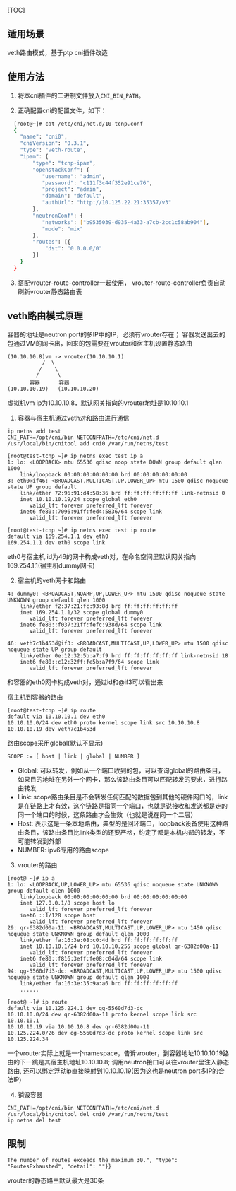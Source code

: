 [TOC]

## 适用场景

veth路由模式，基于ptp cni插件改造

## 使用方法

1. 将本cni插件的二进制文件放入`CNI_BIN_PATH`。

2. 正确配置cni的配置文件，如下：

  ```bash
    [root@~]# cat /etc/cni/net.d/10-tcnp.conf 
    {
      "name": "cni0",
      "cniVersion": "0.3.1",
      "type": "veth-route",
      "ipam": {
          "type": "tcnp-ipam",
          "openstackConf": {
             "username": "admin",
             "password": "c111f3c44f352e91ce76",
             "project": "admin",
             "domain": "default",
             "authUrl": "http://10.125.22.21:35357/v3"
          },
          "neutronConf": {
             "networks": ["b9535039-d935-4a33-a7cb-2cc1c58ab904"],
             "mode": "mix"
          },
          "routes": [{
              "dst": "0.0.0.0/0"
          }]
      }
    }
  ```

3. 搭配vrouter-route-controller一起使用， vrouter-route-controller负责自动刷新vrouter静态路由表
  
## veth路由模式原理

容器的地址是neutron port的多IP中的IP，必须有vrouter存在；
容器发送出去的包通过VM的网卡出，回来的包需要在vrouter和宿主机设置静态路由

```
(10.10.10.8)vm -> vrouter(10.10.10.1)
           /  \
          /    \
         /      \
       容器      容器
(10.10.10.19)   (10.10.10.20) 
```
虚拟机vm ip为10.10.10.8，默认网关指向的vrouter地址是10.10.10.1

1. 容器与宿主机通过veth对和路由进行通信
```
ip netns add test
CNI_PATH=/opt/cni/bin NETCONFPATH=/etc/cni/net.d /usr/local/bin/cnitool add cni0 /var/run/netns/test

[root@test-tcnp ~]# ip netns exec test ip a
1: lo: <LOOPBACK> mtu 65536 qdisc noop state DOWN group default qlen 1000
    link/loopback 00:00:00:00:00:00 brd 00:00:00:00:00:00
3: eth0@if46: <BROADCAST,MULTICAST,UP,LOWER_UP> mtu 1500 qdisc noqueue state UP group default 
    link/ether 72:96:91:d4:58:36 brd ff:ff:ff:ff:ff:ff link-netnsid 0
    inet 10.10.10.19/24 scope global eth0
       valid_lft forever preferred_lft forever
    inet6 fe80::7096:91ff:fed4:5836/64 scope link 
       valid_lft forever preferred_lft forever

[root@test-tcnp ~]# ip netns exec test ip route
default via 169.254.1.1 dev eth0 
169.254.1.1 dev eth0 scope link 
```
eth0与宿主机 id为46的网卡构成veth对，在命名空间里默认网关指向169.254.1.1(宿主机dummy网卡)

2. 宿主机的veth网卡和路由
```
4: dummy0: <BROADCAST,NOARP,UP,LOWER_UP> mtu 1500 qdisc noqueue state UNKNOWN group default qlen 1000
    link/ether f2:37:21:fc:93:8d brd ff:ff:ff:ff:ff:ff
    inet 169.254.1.1/32 scope global dummy0
       valid_lft forever preferred_lft forever
    inet6 fe80::f037:21ff:fefc:938d/64 scope link 
       valid_lft forever preferred_lft forever

46: veth7c1b453d@if3: <BROADCAST,MULTICAST,UP,LOWER_UP> mtu 1500 qdisc noqueue state UP group default 
    link/ether 0e:12:32:5b:a7:f9 brd ff:ff:ff:ff:ff:ff link-netnsid 18
    inet6 fe80::c12:32ff:fe5b:a7f9/64 scope link 
       valid_lft forever preferred_lft forever
```
和容器的eth0网卡构成veth对，通过id和@if3可以看出来

宿主机到容器的路由
```
[root@test-tcnp ~]# ip route
default via 10.10.10.1 dev eth0 
10.10.10.0/24 dev eth0 proto kernel scope link src 10.10.10.8 
10.10.10.19 dev veth7c1b453d
```
路由scope采用global(默认不显示)

```
SCOPE := [ host | link | global | NUMBER ]
```
- Global: 可以转发，例如从一个端口收到的包，可以查询global的路由条目，如果目的地址在另外一个网卡，那么该路由条目可以匹配转发的要求，进行路由转发
- Link: scope路由条目是不会转发任何匹配的数据包到其他的硬件网口的，link是在链路上才有效，这个链路是指同一个端口，也就是说接收和发送都是走的同一个端口的时候，这条路由才会生效（也就是说在同一个二层）
- Host: 表示这是一条本地路由，典型的是回环端口，loopback设备使用这种路由条目，该路由条目比link类型的还要严格，约定了都是本机内部的转发，不可能转发到外部
- NUMBER: ipv6专用的路由scope


3. vrouter的路由
```
[root@ ~]# ip a
1: lo: <LOOPBACK,UP,LOWER_UP> mtu 65536 qdisc noqueue state UNKNOWN group default qlen 1000
    link/loopback 00:00:00:00:00:00 brd 00:00:00:00:00:00
    inet 127.0.0.1/8 scope host lo
       valid_lft forever preferred_lft forever
    inet6 ::1/128 scope host 
       valid_lft forever preferred_lft forever
29: qr-6382d00a-11: <BROADCAST,MULTICAST,UP,LOWER_UP> mtu 1450 qdisc noqueue state UNKNOWN group default qlen 1000
    link/ether fa:16:3e:08:c0:4d brd ff:ff:ff:ff:ff:ff
    inet 10.10.10.1/24 brd 10.10.10.255 scope global qr-6382d00a-11
       valid_lft forever preferred_lft forever
    inet6 fe80::f816:3eff:fe08:c04d/64 scope link 
       valid_lft forever preferred_lft forever
94: qg-5560d7d3-dc: <BROADCAST,MULTICAST,UP,LOWER_UP> mtu 1500 qdisc noqueue state UNKNOWN group default qlen 1000
    link/ether fa:16:3e:35:9a:a6 brd ff:ff:ff:ff:ff:ff
    ......

[root@ ~]# ip route
default via 10.125.224.1 dev qg-5560d7d3-dc 
10.10.10.0/24 dev qr-6382d00a-11 proto kernel scope link src 10.10.10.1 
10.10.10.19 via 10.10.10.8 dev qr-6382d00a-11 
10.125.224.0/26 dev qg-5560d7d3-dc proto kernel scope link src 10.125.224.34 
```
一个vrouter实际上就是一个namespace，告诉vrouter，到容器地址10.10.10.19路由的下一跳是其宿主机地址10.10.10.8; 调用neutron接口可以往vrouter里注入静态路由,
还可以绑定浮动ip直接映射到10.10.10.19(因为这也是neutron port多IP的合法IP)

4. 销毁容器
```
CNI_PATH=/opt/cni/bin NETCONFPATH=/etc/cni/net.d /usr/local/bin/cnitool del cni0 /var/run/netns/test
ip netns del test
```

## 限制

```
The number of routes exceeds the maximum 30.", "type": "RoutesExhausted", "detail": ""}}
```
vrouter的静态路由默认最大是30条
